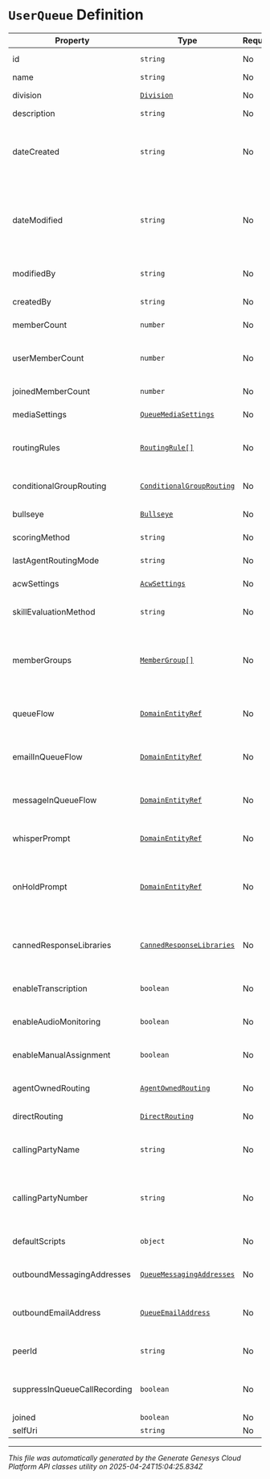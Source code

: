 # `UserQueue` Definition

| Property | Type | Required | Description |
|----------|------|----------|-------------|
| id | `string` | No | The globally unique identifier for the object. |
| name | `string` | No |  |
| division | [`Division`](division-definition.md) | No | The division to which this entity belongs. |
| description | `string` | No | The queue description. |
| dateCreated | `string` | No | The date the queue was created. Date time is represented as an ISO-8601 string. For example: yyyy-MM-ddTHH:mm:ss[.mmm]Z |
| dateModified | `string` | No | The date of the last modification to the queue. Date time is represented as an ISO-8601 string. For example: yyyy-MM-ddTHH:mm:ss[.mmm]Z |
| modifiedBy | `string` | No | The ID of the user that last modified the queue. |
| createdBy | `string` | No | The ID of the user that created the queue. |
| memberCount | `number` | No | The total number of members in the queue. |
| userMemberCount | `number` | No | The number of user members (i.e., non-group members) in the queue. |
| joinedMemberCount | `number` | No | The number of joined members in the queue. |
| mediaSettings | [`QueueMediaSettings`](queuemediasettings-definition.md) | No | The media settings for the queue. |
| routingRules | [`RoutingRule[]`](routingrule-definition.md) | No | The routing rules for the queue, used for Preferred Agent Routing. |
| conditionalGroupRouting | [`ConditionalGroupRouting`](conditionalgrouprouting-definition.md) | No | The Conditional Group Routing settings for the queue. |
| bullseye | [`Bullseye`](bullseye-definition.md) | No | The bullseye settings for the queue. |
| scoringMethod | `string` | No | The Scoring Method for the queue. |
| lastAgentRoutingMode | `string` | No | The Last Agent Routing Mode for the queue. |
| acwSettings | [`AcwSettings`](acwsettings-definition.md) | No | The ACW settings for the queue. |
| skillEvaluationMethod | `string` | No | The skill evaluation method to use when routing conversations. |
| memberGroups | [`MemberGroup[]`](membergroup-definition.md) | No | The groups of agents associated with the queue, if any.  Queue membership will update to match group membership changes. |
| queueFlow | [`DomainEntityRef`](domainentityref-definition.md) | No | The in-queue flow to use for call conversations waiting in queue. |
| emailInQueueFlow | [`DomainEntityRef`](domainentityref-definition.md) | No | The in-queue flow to use for email conversations waiting in queue. |
| messageInQueueFlow | [`DomainEntityRef`](domainentityref-definition.md) | No | The in-queue flow to use for message conversations waiting in queue. |
| whisperPrompt | [`DomainEntityRef`](domainentityref-definition.md) | No | The prompt used for whisper on the queue, if configured. |
| onHoldPrompt | [`DomainEntityRef`](domainentityref-definition.md) | No | The audio to be played when calls on this queue are on hold. If not configured, the default on-hold music will play. |
| cannedResponseLibraries | [`CannedResponseLibraries`](cannedresponselibraries-definition.md) | No | Canned response library IDs and mode with which they are associated with the queue |
| enableTranscription | `boolean` | No | Indicates whether voice transcription is enabled for this queue. |
| enableAudioMonitoring | `boolean` | No | Indicates whether audio monitoring is enabled for this queue. |
| enableManualAssignment | `boolean` | No | Indicates whether manual assignment is enabled for this queue. |
| agentOwnedRouting | [`AgentOwnedRouting`](agentownedrouting-definition.md) | No | The Agent Owned Routing settings for the queue |
| directRouting | [`DirectRouting`](directrouting-definition.md) | No | The Direct Routing settings for the queue |
| callingPartyName | `string` | No | The name to use for caller identification for outbound calls from this queue. |
| callingPartyNumber | `string` | No | The phone number to use for caller identification for outbound calls from this queue. |
| defaultScripts | `object` | No | The default script Ids for the communication types. |
| outboundMessagingAddresses | [`QueueMessagingAddresses`](queuemessagingaddresses-definition.md) | No | The messaging addresses for the queue. |
| outboundEmailAddress | [`QueueEmailAddress`](queueemailaddress-definition.md) | No | The default email address to use for outbound email from this queue. |
| peerId | `string` | No | The ID of an associated external queue. |
| suppressInQueueCallRecording | `boolean` | No | Indicates whether recording in-queue calls is suppressed for this queue. |
| joined | `boolean` | No |  |
| selfUri | `string` | No | The URI for this object |

---

*This file was automatically generated by the Generate Genesys Cloud Platform API classes utility on 2025-04-24T15:04:25.834Z*